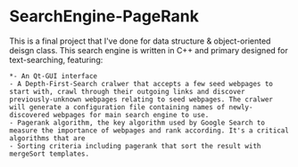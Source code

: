 # SearchEngine-PageRank

This is a final project that I've done for data structure & object-oriented deisgn class.
This search engine is written in C++ and primary designed for text-searching, featuring:




	*- An Qt-GUI interface
	- A Depth-First-Search cralwer that accepts a few seed webpages to start with, crawl through their outgoing links and discover previously-unknown webpages relating to seed webpages. The cralwer will generate a configuration file containing names of newly-discovered webpages for main search engine to use.
	- Pagerank algorithm, the key algorithm used by Google Search to  measure the importance of webpages and rank according. It's a critical algorithms that are
	- Sorting criteria including pagerank that sort the result with mergeSort templates.


